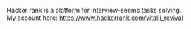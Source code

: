 Hacker rank is a platform for interview-seems tasks solving.<br>
My account here: https://www.hackerrank.com/vitalii_revival